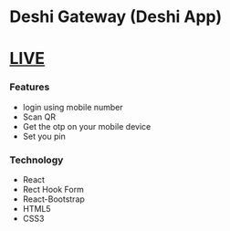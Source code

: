 # Deshi Gateway (Deshi App)
# [LIVE](https://famous-cheesecake-8dc875.netlify.app/)

### Features
- login using mobile number 
- Scan QR
- Get the otp on your mobile device 
- Set you pin

### Technology
- React
- Rect Hook Form
- React-Bootstrap
- HTML5
- CSS3
